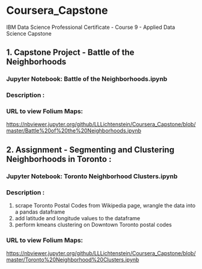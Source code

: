 # Coursera_Capstone
IBM Data Science Professional Certificate - Course 9 - Applied Data Science Capstone

## 1. Capstone Project - Battle of the Neighborhoods
### Jupyter Notebook: Battle of the Neighborhoods.ipynb

### Description :

### URL to view Folium Maps:
https://nbviewer.jupyter.org/github/LLLichtenstein/Coursera_Capstone/blob/master/Battle%20of%20the%20Neighborhoods.ipynb


## 2. Assignment - Segmenting and Clustering Neighborhoods in Toronto :
### Jupyter Notebook: Toronto Neighborhood Clusters.ipynb

### Description :
1. scrape Toronto Postal Codes from Wikipedia page, wrangle the data into a pandas dataframe
2. add latitude and longitude values to the dataframe
3. perform kmeans clustering on Downtown Toronto postal codes

### URL to view Folium Maps:
https://nbviewer.jupyter.org/github/LLLichtenstein/Coursera_Capstone/blob/master/Toronto%20Neighborhood%20Clusters.ipynb
